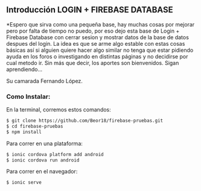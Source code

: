 

## Introducción LOGIN + FIREBASE DATABASE

*Espero que sirva como una pequeña base, hay muchas cosas por mejorar pero por falta de tiempo no puedo, por eso dejo esta base de Login + Firebase Database con cerrar sesion y mostrar datos de la base de datos despues del login. La idea es que se arme algo estable con estas cosas básicas así si alguien quiere hacer algo similar no tenga que estar pidiendo ayuda en los foros o investigando en distintas páginas y no decidirse por cual metodo ir. Sin más que decir, los aportes son bienvenidos. Sigan aprendiendo...

Su camarada Fernando López.

### Como Instalar:

En la terminal, corremos estos comandos:

```bash
$ git clone https://github.com/Beor18/firebase-pruebas.git
$ cd firebase-pruebas
$ npm install
```

Para correr en una plataforma:

```bash
$ ionic cordova platform add android
$ ionic cordova run android
```

Para correr en el navegador:

```bash
$ ionic serve
```

